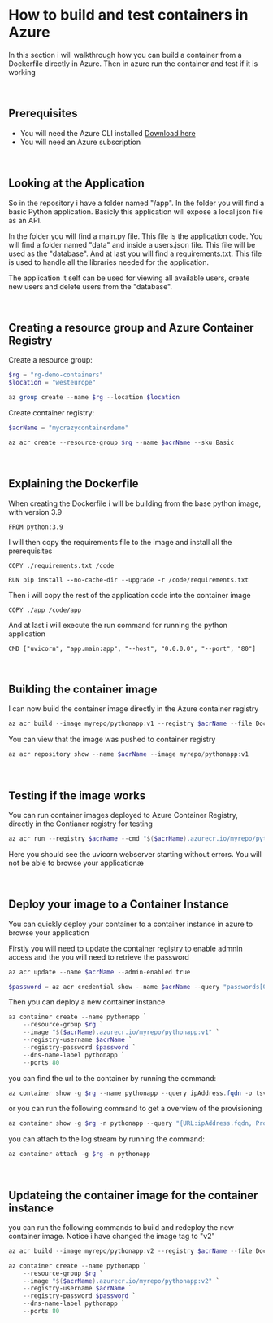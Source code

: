 # How to build and test containers in Azure

In this section i will walkthrough how you can build a container from a Dockerfile directly in Azure.
Then in azure run the container and test if it is working

</br>

## Prerequisites

- You will need the Azure CLI installed [Download here](https://learn.microsoft.com/en-us/cli/azure/install-azure-cli)
- You will need an Azure subscription

</br>

## Looking at the Application

So in the repository i have a folder named "/app". In the folder you will find a basic Python application.
Basicly this application will expose a local json file as an API.

In the folder you will find a main.py file. This file is the application code. You will find a folder named "data" and inside a users.json file. This file will be used as the "database". And at last you will find a requirements.txt. This file is used to handle all the 
libraries needed for the application.

The application it self can be used for viewing all available users, create new users and delete users from the "database".

</br>

## Creating a resource group and Azure Container Registry

Create a resource group:

```powershell
$rg = "rg-demo-containers"
$location = "westeurope"

az group create --name $rg --location $location
```

Create container registry:

```powershell
$acrName = "mycrazycontainerdemo"

az acr create --resource-group $rg --name $acrName --sku Basic 
```

</br>


## Explaining the Dockerfile

When creating the Dockerfile i will be building from the base python image, with version 3.9

```docker
FROM python:3.9
```

I will then copy the requirements file to the image and install all the prerequisites

```docker
COPY ./requirements.txt /code

RUN pip install --no-cache-dir --upgrade -r /code/requirements.txt
```

Then i will copy the rest of the application code into the container image

```docker
COPY ./app /code/app
```

And at last i will execute the run command for running the python application

```docker
CMD ["uvicorn", "app.main:app", "--host", "0.0.0.0", "--port", "80"]
```


</br>


## Building the container image

I can now build the container image directly in the Azure container registry

```powershell
az acr build --image myrepo/pythonapp:v1 --registry $acrName --file Dockerfile .
```

You can view that the image was pushed to container registry

```powershell
az acr repository show --name $acrName --image myrepo/pythonapp:v1
```

</br>

## Testing if the image works

You can run container images deployed to Azure Container Registry, directly in the Contianer registry for testing

```powershell
az acr run --registry $acrName --cmd "$($acrName).azurecr.io/myrepo/pythonapp:v1" /dev/null
```

Here you should see the uvicorn webserver starting without errors.
You will not be able to browse your applicationæ

</br>

## Deploy your image to a Container Instance

You can quickly deploy your container to a container instance in azure to browse your application


Firstly you will need to update the container registry to enable admnin access and the you will need to retrieve the password

```powershell
az acr update --name $acrName --admin-enabled true

$password = az acr credential show --name $acrName --query "passwords[0].value"-o tsv
```

Then you can deploy a new container instance

```powershell
az container create --name pythonapp `
    --resource-group $rg `
    --image "$($acrName).azurecr.io/myrepo/pythonapp:v1" `
    --registry-username $acrName `
    --registry-password $password `
    --dns-name-label pythonapp `
    --ports 80
```

you can find the url to the container by running the command:

```powershell
az container show -g $rg --name pythonapp --query ipAddress.fqdn -o tsv
```

or you can run the following command to get a overview of the provisioning

```powershell
az container show -g $rg -n pythonapp --query "{URL:ipAddress.fqdn, ProvisionState:provisioningState}" -o table
```

you can attach to the log stream by running the command:
```powershell
az container attach -g $rg -n pythonapp
```

</br>


## Updateing the container image for the container instance

you can run the following commands to build and redeploy the new container image.
Notice i have changed the image tag to "v2"

```powershell
az acr build --image myrepo/pythonapp:v2 --registry $acrName --file Dockerfile .

az container create --name pythonapp `
    --resource-group $rg `
    --image "$($acrName).azurecr.io/myrepo/pythonapp:v2" `
    --registry-username $acrName `
    --registry-password $password `
    --dns-name-label pythonapp `
    --ports 80
```